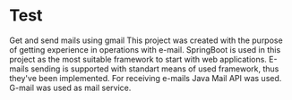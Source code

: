 # Test
Get and send mails using gmail
This project was created with the purpose of getting experience in operations with e-mail.
SpringBoot is used in this project as the most suitable framework to start with web applications.
E-mails sending is supported with standart means of used framework, thus they've been implemented.
For receiving e-mails Java Mail API was used.
G-mail was used as mail service.
